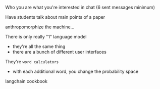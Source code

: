 Who you are
what you're interested in
chat (6 sent messages minimum)

Have students talk about main points of a paper

anthropomorphize the machine...

There is only really "1" language model
- they're all the same thing
- there are a bunch of different user interfaces 

They're `word calculators`
- with each additional word, you change the probability space

langchain cookbook
